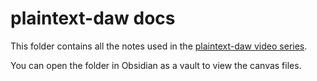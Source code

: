# plaintext-daw docs

This folder contains all the notes used in the [plaintext-daw video series](https://www.youtube.com/watch?v=MguWfieR2tI&list=PL3Kz_hCNpKST2x-SzgbpYBeWOa74F40s7).

You can open the folder in Obsidian as a vault to view the canvas files.
